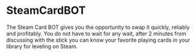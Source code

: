 # SteamCardBOT
The Steam Card BOT gives you the opportunity to swap it quickly, reliably and profitably. You do not have to wait for any wait, after 2 minutes from discussing with the stick you can know your favorite playing cards in your library for leveling on Steam.
